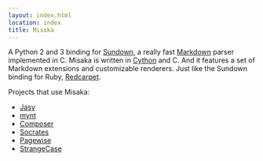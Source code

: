 ```yaml
---
layout: index.html
location: index
title: Misaka
---
```


A Python 2 and 3 binding for [Sundown][], a really fast [Markdown][] parser
implemented in C. Misaka is written in [Cython][] and C. And it features a set
of Markdown extensions and customizable renderers. Just like the Sundown binding
for Ruby, [Redcarpet][].

[Sundown]: https://github.com/tanoku/sundown
[Markdown]: http://en.wikipedia.org/wiki/Markdown
[Cython]: http://cython.org/
[Redcarpet]: https://github.com/tanoku/redcarpet


Projects that use Misaka:

 - [Jasy](https://github.com/zynga/jasy)
 - [mynt](https://github.com/Anomareh/mynt)
 - [Composer](https://github.com/shazow/composer)
 - [Socrates](https://github.com/honza/socrates)
 - [Pagewise](https://bitbucket.org/ainm/pagewise/overview)
 - [StrangeCase](https://github.com/colinta/StrangeCase)
